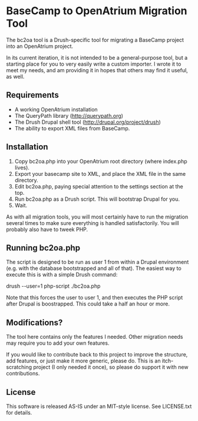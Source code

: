 # BaseCamp to OpenAtrium Migration Tool

The bc2oa tool is a Drush-specific tool for migrating a BaseCamp project 
into an OpenAtrium project.

In its current iteration, it is not intended to be a general-purpose tool,
but a starting place for you to very easily write a custom importer. I 
wrote it to meet my needs, and am providing it in hopes that others may find
it useful, as well.

## Requirements

* A working OpenAtrium installation
* The QueryPath library (http://querypath.org)
* The Drush Drupal shell tool (http://drupal.org/project/drush)
* The ability to export XML files from BaseCamp.

## Installation

1. Copy bc2oa.php into your OpenAtrium root directory (where index.php lives).
2. Export your basecamp site to XML, and place the XML file in the same directory.
3. Edit bc2oa.php, paying special attention to the settings section at the top.
4. Run bc2oa.php as a Drush script. This will bootstrap Drupal for you.
5. Wait.

As with all migration tools, you will most certainly have to run the migration
several times to make sure everything is handled satisfactorily. You will 
probably also have to tweek PHP.

## Running bc2oa.php

The script is designed to be run as user 1 from within a Drupal environment 
(e.g. with the database bootstrapped and all of that). The easiest way to
execute this is with a simple Drush command:

  drush --user=1 php-script ./bc2oa.php
  
Note that this forces the user to user 1, and then executes the PHP script
after Drupal is boostrapped. This could take a half an hour or more.

## Modifications?

The tool here contains only the features I needed. Other migration needs may 
require you to add your own features.

If you would like to contribute back to this project to improve the structure,
add features, or just make it more generic, please do. This is an itch-scratching
project (I only needed it once), so please do support it with new contributions.

## License

This software is released AS-IS under an MIT-style license. See LICENSE.txt for
details.